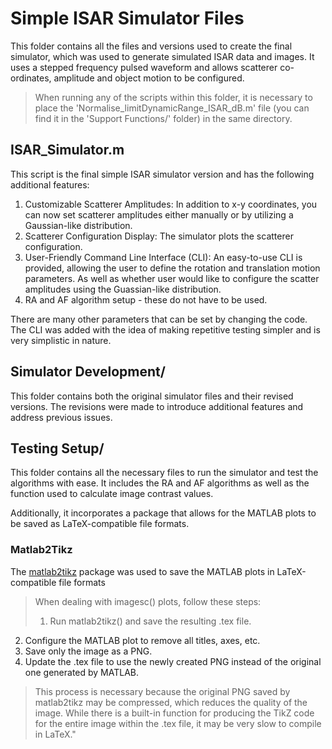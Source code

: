 # Simple ISAR Simulator Files
This folder contains all the files and versions used to create the final simulator, which was used to generate simulated ISAR data and images. It uses a stepped frequency pulsed waveform and allows scatterer co-ordinates, amplitude and object motion to be configured.

> When running any of the scripts within this folder, it is necessary to place the 'Normalise_limitDynamicRange_ISAR_dB.m' file (you can find it in the 'Support Functions/' folder) in the same directory.

## ISAR_Simulator.m
This script is the final simple ISAR simulator version and has the following additional features:

1. Customizable Scatterer Amplitudes: In addition to x-y coordinates, you can now set scatterer amplitudes either manually or by utilizing a Gaussian-like distribution.
2. Scatterer Configuration Display: The simulator plots the scatterer configuration.
3. User-Friendly Command Line Interface (CLI): An easy-to-use CLI is provided, allowing the user to define the rotation and translation motion parameters. As well as whether user would like to configure the scatter amplitudes using the Guassian-like distribution.
4. RA and AF algorithm setup - these do not have to be used.

There are many other parameters that can be set by changing the code. The CLI was added with the idea of making repetitive testing simpler and is very simplistic in nature.

## Simulator Development/
This folder contains both the original simulator files and their revised versions. The revisions were made to introduce additional features and address previous issues.

## Testing Setup/
This folder contains all the necessary files to run the simulator and test the algorithms with ease. It includes the RA and AF algorithms as well as the function used to calculate image contrast values.

Additionally, it incorporates a package that allows for the MATLAB plots to be saved as LaTeX-compatible file formats.

### Matlab2Tikz
The [matlab2tikz](http://www.mathworks.com/matlabcentral/fileexchange/22022-matlab2tikz-matlab2tikz?download=true) package was used to save the MATLAB plots in LaTeX-compatible file formats
> When dealing with imagesc() plots, follow these steps:
>1. Run matlab2tikz() and save the resulting .tex file.
2. Configure the MATLAB plot to remove all titles, axes, etc.
3. Save only the image as a PNG.
4. Update the .tex file to use the newly created PNG instead of the original one generated by MATLAB.

>This process is necessary because the original PNG saved by matlab2tikz may be compressed, which reduces the quality of the image. While there is a built-in function for producing the TikZ code for the entire image within the .tex file, it may be very slow to compile in LaTeX."

